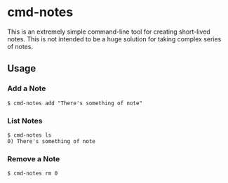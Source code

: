 # cmd-notes

This is an extremely simple command-line tool for creating short-lived notes. This is not intended to be a huge solution for taking complex series of notes.

## Usage

### Add a Note

```
$ cmd-notes add "There's something of note"
```

### List Notes

```
$ cmd-notes ls
0) There's something of note
```

### Remove a Note

```
$ cmd-notes rm 0
```
